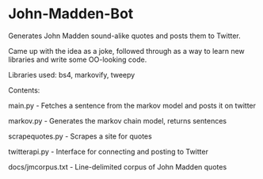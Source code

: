 # John-Madden-Bot
Generates John Madden sound-alike quotes and posts them to Twitter.

Came up with the idea as a joke, followed through as a way to learn new libraries and write some OO-looking code.

Libraries used:
bs4, markovify, tweepy

Contents:

main.py - Fetches a sentence from the markov model and posts it on twitter

markov.py - Generates the markov chain model, returns sentences

scrapequotes.py - Scrapes a site for quotes

twitterapi.py - Interface for connecting and posting to Twitter

docs/jmcorpus.txt - Line-delimited corpus of John Madden quotes
